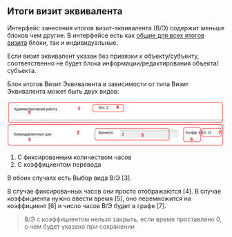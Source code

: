 ## Итоги визит эквивалента

Интерфейс занесения итогов визит-эквивалента (В/Э) содержит меньше блоков чем другие.
В интерфейсе есть как [общие для всех итогов визита](rep-visits.md) блоки, так и индивидуальные.

Если визит эквивалент указан без привязки к объекту/субъекту, соответственно не будет блока информации/редактирования объекта/субъекта.

Блок итогов Визит Эквивалента в зависимости от типа Визит Эквивалента может быть двух видов:

![](../images/rep-visits-novisit.png)

  1. С фиксированным количеством часов
  2. С коэффициентом перевода 

В обоих случаях есть Выбор вида В/Э [3].

В случае фиксированных часов они просто отображаются [4].
В случае коэффициента нужно ввести время [5], оно перемножится на коэффициент [6] и число часов В/Э будет в графе [7].

> В/Э с коэффициентом нельзя закрыть, если время проставлено 0, о чем будет указано при сохранении
